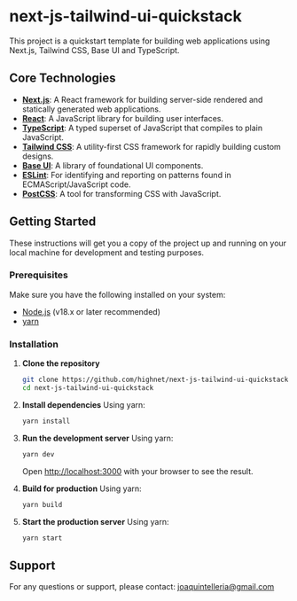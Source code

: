 # next-js-tailwind-ui-quickstack

This project is a quickstart template for building web applications using Next.js, Tailwind CSS, Base UI and TypeScript.

## Core Technologies

- **[Next.js](https://nextjs.org/)**: A React framework for building server-side rendered and statically generated web applications.
- **[React](https://react.dev/)**: A JavaScript library for building user interfaces.
- **[TypeScript](https://www.typescriptlang.org/)**: A typed superset of JavaScript that compiles to plain JavaScript.
- **[Tailwind CSS](https://tailwindcss.com/)**: A utility-first CSS framework for rapidly building custom designs.
- **[Base UI](https://mui.com/base-ui/)**: A library of foundational UI components.
- **[ESLint](https://eslint.org/)**: For identifying and reporting on patterns found in ECMAScript/JavaScript code.
- **[PostCSS](https://postcss.org/)**: A tool for transforming CSS with JavaScript.

## Getting Started

These instructions will get you a copy of the project up and running on your local machine for development and testing purposes.

### Prerequisites

Make sure you have the following installed on your system:

- [Node.js](https://nodejs.org/) (v18.x or later recommended)
- [yarn](https://yarnpkg.com/)

### Installation

1.  **Clone the repository**

    ```bash
    git clone https://github.com/highnet/next-js-tailwind-ui-quickstack
    cd next-js-tailwind-ui-quickstack
    ```

2.  **Install dependencies**
    Using yarn:

    ```bash
    yarn install
    ```

3.  **Run the development server**
    Using yarn:

    ```bash
    yarn dev
    ```

    Open [http://localhost:3000](http://localhost:3000) with your browser to see the result.

4.  **Build for production**
    Using yarn:

    ```bash
    yarn build
    ```

5.  **Start the production server**
    Using yarn:
    ```bash
    yarn start
    ```

## Support

For any questions or support, please contact: joaquintelleria@gmail.com

